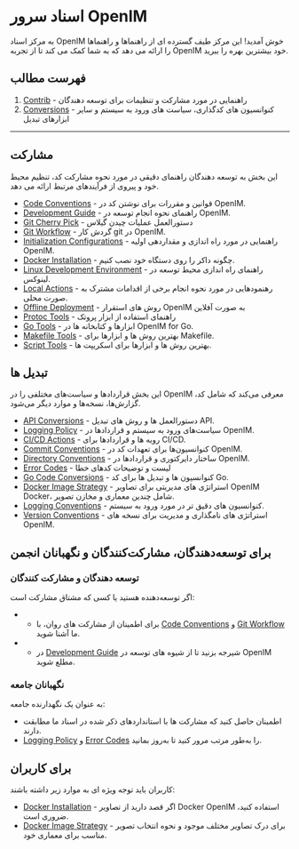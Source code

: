 # اسناد سرور OpenIM

به مرکز اسناد OpenIM خوش آمدید! این مرکز طیف گسترده ای از راهنماها و راهنماها را ارائه می دهد که به شما کمک می کند تا از تجربه OpenIM خود بیشترین بهره را ببرید.

## فهرست مطالب

1. [Contrib](https://github.com/openimsdk/open-im-server/blob/main/docs/contrib) - راهنمایی در مورد مشارکت و تنظیمات برای توسعه دهندگان
2. [Conversions](https://github.com/openimsdk/open-im-server/blob/main/docs/contrib) - کنوانسیون های کدگذاری، سیاست های ورود به سیستم و سایر ابزارهای تبدیل

------

## مشارکت

این بخش به توسعه دهندگان راهنمای دقیقی در مورد نحوه مشارکت کد، تنظیم محیط خود و پیروی از فرآیندهای مرتبط ارائه می دهد.

- [Code Conventions](https://github.com/openimsdk/open-im-server/blob/main/docs/contrib/code-conventions.md) - قوانین و مقررات برای نوشتن کد در OpenIM.
- [Development Guide](https://github.com/openimsdk/open-im-server/blob/main/docs/contrib/development.md) - راهنمای نحوه انجام توسعه در OpenIM.
- [Git Cherry Pick](https://github.com/openimsdk/open-im-server/blob/main/docs/contrib/gitcherry-pick.md) - دستورالعمل عملیات چیدن گیلاس
- [Git Workflow](https://github.com/openimsdk/open-im-server/blob/main/docs/contrib/git-workflow.md) - گردش کار git در OpenIM.
- [Initialization Configurations](https://github.com/openimsdk/open-im-server/blob/main/docs/contrib/init-config.md) - راهنمایی در مورد راه اندازی و مقداردهی اولیه OpenIM.
- [Docker Installation](https://github.com/openimsdk/open-im-server/blob/main/docs/contrib/install-docker.md) - چگونه داکر را روی دستگاه خود نصب کنیم.
- [Linux Development Environment](https://github.com/openimsdk/open-im-server/blob/main/docs/contrib/linux-development.md) - راهنمای راه اندازی محیط توسعه در لینوکس.
- [Local Actions](https://github.com/openimsdk/open-im-server/blob/main/docs/contrib/local-actions.md) - رهنمودهایی در مورد نحوه انجام برخی از اقدامات مشترک به صورت محلی.
- [Offline Deployment](https://github.com/openimsdk/open-im-server/blob/main/docs/contrib/offline-deployment.md) - روش های استقرار OpenIM به صورت آفلاین
- [Protoc Tools](https://github.com/openimsdk/open-im-server/blob/main/docs/contrib/protoc-tools.md) - راهنمای استفاده از ابزار پروتک
- [Go Tools](https://github.com/openimsdk/open-im-server/blob/main/docs/contrib/util-go.md) - ابزارها و کتابخانه ها در OpenIM for Go.
- [Makefile Tools](https://github.com/openimsdk/open-im-server/blob/main/docs/contrib/util-makefile.md) - بهترین روش ها و ابزارها برای Makefile.
- [Script Tools](https://github.com/openimsdk/open-im-server/blob/main/docs/contrib/util-scripts.md) - بهترین روش ها و ابزارها برای اسکریپت ها.

## تبدیل ها

این بخش قراردادها و سیاست‌های مختلفی را در OpenIM معرفی می‌کند که شامل کد، گزارش‌ها، نسخه‌ها و موارد دیگر می‌شود.

- [API Conversions](https://github.com/openimsdk/open-im-server/blob/main/docs/contrib/api.md) - دستورالعمل ها و روش های تبدیل API.
- [Logging Policy](https://github.com/openimsdk/open-im-server/blob/main/docs/contrib/bash-log.md) - سیاست‌های ورود به سیستم و قراردادها در OpenIM.
- [CI/CD Actions](https://github.com/openimsdk/open-im-server/blob/main/docs/contrib/cicd-actions.md) - رویه ها و قراردادها برای CI/CD.
- [Commit Conventions](https://github.com/openimsdk/open-im-server/blob/main/docs/contrib/commit.md) - کنوانسیون‌ها برای تعهدات کد در OpenIM.
- [Directory Conventions](https://github.com/openimsdk/open-im-server/blob/main/docs/contrib/directory.md) - ساختار دایرکتوری و قراردادها در OpenIM.
- [Error Codes](https://github.com/openimsdk/open-im-server/blob/main/docs/contrib/error-code.md) - لیست و توضیحات کدهای خطا
- [Go Code Conversions](https://github.com/openimsdk/open-im-server/blob/main/docs/contrib/go-code.md) - کنوانسیون ها و تبدیل ها برای کد Go.
- [Docker Image Strategy](https://github.com/openimsdk/open-im-server/blob/main/docs/contrib/images.md) - استراتژی های مدیریتی برای تصاویر OpenIM Docker، شامل چندین معماری و مخازن تصویر.
- [Logging Conventions](https://github.com/openimsdk/open-im-server/blob/main/docs/contrib/logging.md) - کنوانسیون های دقیق تر در مورد ورود به سیستم.
- [Version Conventions](https://github.com/openimsdk/open-im-server/blob/main/docs/contrib/version.md) - استراتژی های نامگذاری و مدیریت برای نسخه های OpenIM.


## برای توسعه‌دهندگان، مشارکت‌کنندگان و نگهبانان انجمن

### توسعه دهندگان و مشارکت کنندگان

اگر توسعه‌دهنده هستید یا کسی که مشتاق مشارکت است:

- - برای اطمینان از مشارکت های روان، با [Code Conventions](https://github.com/openimsdk/open-im-server/blob/main/docs/contrib/code-conventions.md) و [Git Workflow](https://github.com/openimsdk/open-im-server/blob/main/docs/contrib/git-workflow.md) ما آشنا شوید.
- - در [Development Guide](https://github.com/openimsdk/open-im-server/blob/main/docs/contrib/development.md) شیرجه بزنید تا از شیوه های توسعه در OpenIM مطلع شوید.

### نگهبانان جامعه

به عنوان یک نگهدارنده جامعه:

- اطمینان حاصل کنید که مشارکت ها با استانداردهای ذکر شده در اسناد ما مطابقت دارند.
- [Logging Policy](https://github.com/openimsdk/open-im-server/blob/main/docs/contrib/bash-log.md) و [Error Codes](https://github.com/openimsdk/open-im-server/blob/main/docs/contrib/error-code.md) را به‌طور مرتب مرور کنید تا به‌روز بمانید.

## برای کاربران

کاربران باید توجه ویژه ای به موارد زیر داشته باشند:

- [Docker Installation](https://github.com/openimsdk/open-im-server/blob/main/docs/contrib/install-docker.md) - اگر قصد دارید از تصاویر Docker OpenIM استفاده کنید، ضروری است.
- [Docker Image Strategy](https://github.com/openimsdk/open-im-server/blob/main/docs/contrib/images.md) - برای درک تصاویر مختلف موجود و نحوه انتخاب تصویر مناسب برای معماری خود.
